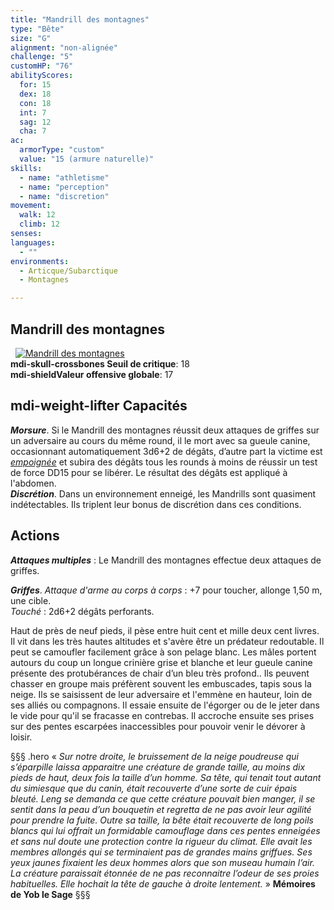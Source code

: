 ```yaml
---
title: "Mandrill des montagnes"
type: "Bête"
size: "G"
alignment: "non-alignée"
challenge: "5"
customHP: "76"
abilityScores:
  for: 15
  dex: 18
  con: 18
  int: 7
  sag: 12
  cha: 7
ac:
  armorType: "custom"
  value: "15 (armure naturelle)"
skills:
  - name: "athletisme"
  - name: "perception"
  - name: "discretion"
movement:
  walk: 12
  climb: 12
senses:
languages:
  - ""
environments:
  - Articque/Subarctique
  - Montagnes

---
```

## Mandrill des montagnes
&nbsp;
[![Mandrill des montagnes](https://www.douaratil.fr/illustrations/bete/mandrilldesmontagnes300.jpeg)](https://www.douaratil.fr/illustrations/bete/mandrilldesmontagnes.jpeg)  
**<v-icon>mdi-skull-crossbones</v-icon> Seuil de critique**: 18            
**<v-icon>mdi-shield</v-icon>Valeur offensive globale**: 17     
## <v-icon>mdi-weight-lifter</v-icon> Capacités
_**Morsure**_. Si le Mandrill des montagnes réussit deux attaques de griffes sur un adversaire au cours du même round, il le mort avec sa gueule canine, occasionnant automatiquement 3d6+2 de dégâts, d’autre part la victime est [_empoignée_](/gerer-la-sante-du-personnage/#empoigne) et subira des dégâts tous les rounds à moins de réussir un test de force DD15 pour se libérer. Le résultat des dégâts est appliqué à l'abdomen.  
_**Discrétion**_. Dans un environnement enneigé, les Mandrills sont quasiment indétectables. Ils triplent leur bonus de discrétion dans ces conditions.  


## Actions
_**Attaques multiples**_ : Le Mandrill des montagnes effectue deux attaques de griffes.

_**Griffes**_. _Attaque d'arme au corps à corps_ : +7 pour toucher, allonge 1,50 m, une cible.  
_Touché_ : 2d6+2 dégâts perforants.

 Haut de près de neuf pieds, il pèse entre huit cent et mille deux cent livres. Il vit dans les très hautes altitudes et s'avère être un prédateur redoutable. Il peut se camoufler facilement grâce à son pelage blanc. Les mâles portent autours du coup un longue crinière grise et blanche et leur gueule canine présente des protubérances de chair d’un bleu très profond.. Ils peuvent chasser en groupe mais préfèrent souvent les embuscades, tapis sous la neige. Ils se saisissent de leur adversaire et l'emmène en hauteur, loin de ses alliés ou compagnons. Il essaie ensuite de l'égorger ou de le jeter dans le vide pour qu'il se fracasse en contrebas. Il accroche ensuite ses prises sur des pentes escarpées inaccessibles pour pouvoir venir le dévorer à loisir.

§§§ .hero
« *Sur notre droite, le bruissement de la neige poudreuse qui s’éparpille laissa apparaitre une créature de grande taille, au moins dix pieds de haut, deux fois la taille d’un homme. Sa tête, qui tenait tout autant du simiesque que du canin, était recouverte d’une sorte de cuir épais bleuté. Leng se demanda ce que cette créature pouvait bien manger, il se sentit dans la peau d’un bouquetin et regretta de ne pas avoir leur agilité pour prendre la fuite. Outre sa taille, la bête était recouverte de long poils blancs qui lui offrait un formidable camouflage dans ces pentes enneigées et sans nul doute une protection contre la rigueur du climat. Elle avait les membres allongés qui se terminaient pas de grandes mains griffues. Ses yeux jaunes fixaient les deux hommes alors que son museau humain l’air. La créature paraissait étonnée de ne pas reconnaitre l’odeur de ses proies habituelles. Elle hochait la tête de gauche à droite lentement.* »
**Mémoires de Yob le Sage**
§§§
